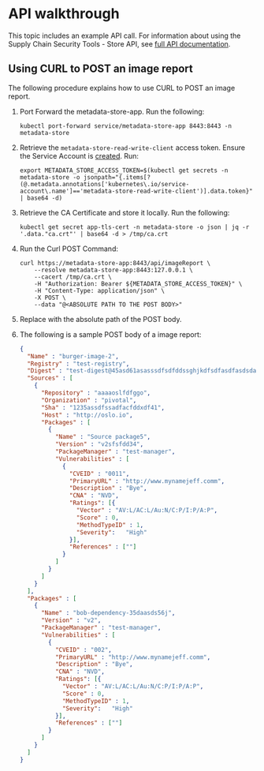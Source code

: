 # API walkthrough

This topic includes an example API call. For information about using the Supply Chain Security Tools - Store API, see [full API documentation](api.md).

## <a id='curltopost'></a>Using CURL to POST an image report

The following procedure explains how to use CURL to POST an image report.

1. Port Forward the metadata-store-app. Run the following:

    ```
    kubectl port-forward service/metadata-store-app 8443:8443 -n metadata-store
    ```

2. Retrieve the `metadata-store-read-write-client` access token. Ensure the Service Account is [created](create-service-account-access-token.md). Run:

    ```
    export METADATA_STORE_ACCESS_TOKEN=$(kubectl get secrets -n metadata-store -o jsonpath="{.items[?(@.metadata.annotations['kubernetes\.io/service-account\.name']=='metadata-store-read-write-client')].data.token}" | base64 -d)
    ```

3. Retrieve the CA Certificate and store it locally. Run the following:

    ```
    kubectl get secret app-tls-cert -n metadata-store -o json | jq -r '.data."ca.crt"' | base64 -d > /tmp/ca.crt
    ```

4. Run the Curl POST Command:

    ```
    curl https://metadata-store-app:8443/api/imageReport \
        --resolve metadata-store-app:8443:127.0.0.1 \
        --cacert /tmp/ca.crt \
        -H "Authorization: Bearer ${METADATA_STORE_ACCESS_TOKEN}" \
        -H "Content-Type: application/json" \
        -X POST \
        --data "@<ABSOLUTE PATH TO THE POST BODY>"
    ```

5. Replace <ABSOLUTE PATH TO THE POST BODY> with the absolute path of the POST body.

6. The following is a sample POST body of a image report:

    ```json
    {
      "Name" : "burger-image-2",
      "Registry" : "test-registry",
      "Digest" : "test-digest@45asd61asasssdfsdfddssghjkdfsdfasdfasdsdasdassdfghjddasfddfsadfadfgfshdasdfsdfsdfsdasdsdfsdfadsdassdfdasdfaasdsdfsddfsdasgsasddffdgfdasddfgdfssdfakasdasdasdsdasddasdsd23",
      "Sources" : [
        {
          "Repository" : "aaaaoslfdfggo",
          "Organization" : "pivotal",
          "Sha" : "1235assdfssadfacfddxdf41",
          "Host" : "http://oslo.io",
          "Packages" : [
            {
              "Name" : "Source package5",
              "Version" : "v2sfsfdd34",
              "PackageManager" : "test-manager",
              "Vulnerabilities" : [
                {
                  "CVEID" : "0011",
                  "PrimaryURL" : "http://www.mynamejeff.comm",
                  "Description" : "Bye",
                  "CNA" : "NVD",
                  "Ratings": [{
                    "Vector" : "AV:L/AC:L/Au:N/C:P/I:P/A:P",
                    "Score" : 0,
                    "MethodTypeID" : 1,
                    "Severity":   "High"
                  }],
                  "References" : [""]
                }
              ]
            }
          ]
        }
      ],
      "Packages" : [
        {
          "Name" : "bob-dependency-35daasds56j",
          "Version" : "v2",
          "PackageManager" : "test-manager",
          "Vulnerabilities" : [
            {
              "CVEID" : "002",
              "PrimaryURL" : "http://www.mynamejeff.comm",
              "Description" : "Bye",
              "CNA" : "NVD",
              "Ratings": [{
                "Vector" : "AV:L/AC:L/Au:N/C:P/I:P/A:P",
                "Score" : 0,
                "MethodTypeID" : 1,
                "Severity":   "High"
              }],
              "References" : [""]
            }
          ]
        }
      ]
    }
    ```
